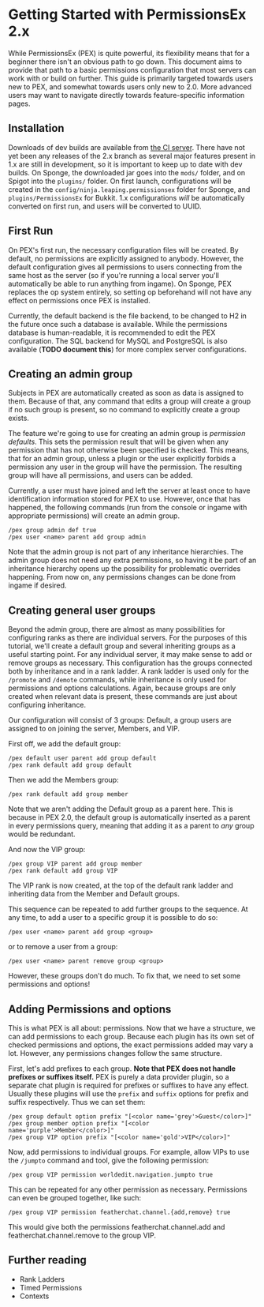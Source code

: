 # Getting Started with PermissionsEx 2.x

While PermissionsEx (PEX) is quite powerful, its flexibility means that for a beginner there isn't an obvious path to go down. This document aims to provide that path to a basic permissions configuration that most servers can work with or build on further. This guide is primarily targeted towards users new to PEX, and somewhat towards users only new to 2.0. More advanced users may want to navigate directly towards feature-specific information pages.

## Installation

Downloads of dev builds are available from [the CI server](https://ci.yawk.at/view/PermissionsEx/job/PermissionsEx/). There have not yet been any releases of the 2.x branch as several major features present in 1.x are still in development, so it is important to keep up to date with dev builds. On Sponge, the downloaded jar goes into the `mods/` folder, and on Spigot into the `plugins/` folder. On first launch, configurations will be created in the `config/ninja.leaping.permissionsex` folder for Sponge, and `plugins/PermissionsEx` for Bukkit. 1.x configurations *will* be automatically converted on first run, and users will be converted to UUID.

## First Run

On PEX's first run, the necessary configuration files will be created. By default, no permissions are explicitly assigned to anybody. However, the default configuration gives all permissions to users connecting from the same host as the server (so if you're running a local server you'll automatically be able to run anything from ingame). On Sponge, PEX replaces the op system entirely, so setting op beforehand will not have any effect on permissions once PEX is installed.

Currently, the default backend is the file backend, to be changed to H2 in the future once such a database is available. While the permissions database is human-readable, it is recommended to edit the PEX configuration. The SQL backend for MySQL and PostgreSQL is also available (**TODO document this**) for more complex server configurations.

## Creating an admin group

Subjects in PEX are automatically created as soon as data is assigned to them. Because of that, any command that edits a group will create a group if no such group is present, so no command to explicitly create a group exists.

The feature we're going to use for creating an admin group is *permission defaults*. This sets the permission result that will be given when any permission that has not otherwise been specified is checked. This means, that for an admin group, unless a plugin or the user explicitly forbids a permission any user in the group will have the permission. The resulting group will have all permissions, and users can be added.

Currently, a user must have joined and left the server at least once to have identification information stored for PEX to use. However, once that has happened, the following commands (run from the console or ingame with appropriate permissions) will create an admin group.

```
/pex group admin def true
/pex user <name> parent add group admin
```

Note that the admin group is not part of any inheritance hierarchies. The admin group does not need any extra permissions, so having it be part of an inheritance hierarchy opens up the possibility for problematic overrides happening. From now on, any permissions changes can be done from ingame if desired.

## Creating general user groups

Beyond the admin group, there are almost as many possibilities for configuring ranks as there are individual servers. For the purposes of this tutorial, we'll create a default group and several inheriting groups as a useful starting point. For any individual server, it may make sense to add or remove groups as necessary. This configuration has the groups connected both by inheritance and in a rank ladder. A rank ladder is used only for the `/promote` and `/demote` commands, while inheritance is only used for permissions and options calculations. Again, because groups are only created when relevant data is present, these commands are just about configuring inheritance.

Our configuration will consist of 3 groups: Default, a group users are assigned to on joining the server, Members, and VIP.

First off, we add the default group:

```
/pex default user parent add group default
/pex rank default add group default
```

Then we add the Members group:

```
/pex rank default add group member
```

Note that we aren't adding the Default group as a parent here. This is because in PEX 2.0, the default group is automatically inserted as a parent in every permissions query, meaning that adding it as a parent to *any* group would be redundant.

And now the VIP group:

```
/pex group VIP parent add group member
/pex rank default add group VIP
```

The VIP rank is now created, at the top of the default rank ladder and inheriting data from the Member and Default groups.

This sequence can be repeated to add further groups to the sequence. At any time, to add a user to a specific group it is possible to do so:

```
/pex user <name> parent add group <group>
```

or to remove a user from a group:

```
/pex user <name> parent remove group <group>
```

However, these groups don't do much. To fix that, we need to set some permissions and options!


## Adding Permissions and options

This is what PEX is all about: permissions. Now that we have a structure, we can add permissions to each group. Because each plugin has its own set of checked permissions and options, the exact permissions added may vary a lot. However, any permissions changes follow the same structure.

First, let's add prefixes to each group. **Note that PEX does not handle prefixes or suffixes itself.** PEX is purely a data provider plugin, so a separate chat plugin is required for prefixes or suffixes to have any effect. Usually these plugins will use the `prefix` and `suffix` options for prefix and suffix respectively. Thus we can set them:

```
/pex group default option prefix "[<color name='grey'>Guest</color>]"
/pex group member option prefix "[<color name='purple'>Member</color>]"
/pex group VIP option prefix "[<color name='gold'>VIP</color>]"
```

Now, add permissions to individual groups. For example, allow VIPs to use the `/jumpto` command and tool, give the following permission:

```
/pex group VIP permission worldedit.navigation.jumpto true
```

This can be repeated for any other permission as necessary. Permissions can even be grouped together, like such:

```
/pex group VIP permission featherchat.channel.{add,remove} true
```

This would give both the permissions featherchat.channel.add and featherchat.channel.remove to the group VIP.

## Further reading

- Rank Ladders 
- Timed Permissions
- Contexts
